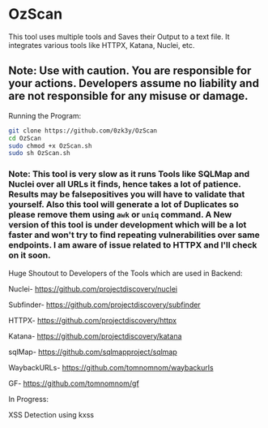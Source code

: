 # OzScan

This tool uses multiple tools and Saves their Output to a text file. It integrates various tools like HTTPX, Katana, Nuclei, etc.

## Note: Use with caution. You are responsible for your actions. Developers assume no liability and are not responsible for any misuse or damage.

Running the Program:

```sh
git clone https://github.com/0zk3y/OzScan
cd OzScan
sudo chmod +x OzScan.sh
sudo sh OzScan.sh
```

### Note: This tool is very slow as it runs Tools like SQLMap and Nuclei over all URLs it finds, hence takes a lot of patience. Results may be falsepositives you will have to validate that yourself. Also this tool will generate a lot of Duplicates so please remove them using ```awk``` or ```uniq``` command. A New version of this tool is under development which will be a lot faster and won't try to find repeating vulnerabilities over same endpoints. I am aware of issue related to HTTPX and I'll check on it soon.

Huge Shoutout to Developers of the Tools which are used in Backend:

Nuclei- https://github.com/projectdiscovery/nuclei

Subfinder- https://github.com/projectdiscovery/subfinder

HTTPX- https://github.com/projectdiscovery/httpx

Katana- https://github.com/projectdiscovery/katana

sqlMap- https://github.com/sqlmapproject/sqlmap

WaybackURLs- https://github.com/tomnomnom/waybackurls

GF- https://github.com/tomnomnom/gf


In Progress:

XSS Detection using kxss
